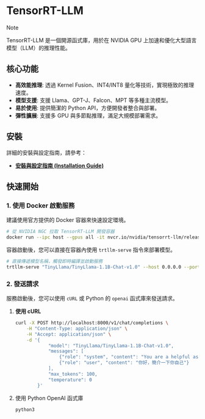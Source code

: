 # TensorRT-LLM

> [!NOTE]
> TensorRT-LLM 是一個開源函式庫，用於在 NVIDIA GPU 上加速和優化大型語言模型（LLM）的推理性能。

## 核心功能

- **高效能推理**: 透過 Kernel Fusion、INT4/INT8 量化等技術，實現極致的推理速度。
- **模型支援**: 支援 Llama、GPT-J、Falcon、MPT 等多種主流模型。
- **易於使用**: 提供簡潔的 Python API，方便開發者整合與部署。
- **彈性擴展**: 支援多 GPU 與多節點推理，滿足大規模部署需求。

## 安裝

詳細的安裝與設定指南，請參考：

- **[安裝與設定指南 (Installation Guide)](./installation.md)**

## 快速開始

### 1. 使用 Docker 啟動服務

建議使用官方提供的 Docker 容器來快速設定環境。

```bash
# 從 NVIDIA NGC 拉取 TensorRT-LLM 開發容器
docker run --ipc host --gpus all -it nvcr.io/nvidia/tensorrt-llm/release
```

容器啟動後，您可以直接在容器內使用 `trtllm-serve` 指令來部署模型。

```bash
# 直接傳遞模型名稱，觸發即時編譯並啟動服務
trtllm-serve "TinyLlama/TinyLlama-1.1B-Chat-v1.0" --host 0.0.0.0 --port 8000
```

### 2. 發送請求

服務啟動後，您可以使用 `cURL` 或 Python 的 `openai` 函式庫來發送請求。

1. **使用 cURL**

    ```bash
    curl -X POST http://localhost:8000/v1/chat/completions \
        -H "Content-Type: application/json" \
        -H "Accept: application/json" \
        -d '{
                "model": "TinyLlama/TinyLlama-1.1B-Chat-v1.0",
                "messages": [
                    {"role": "system", "content": "You are a helpful assistant."},
                    {"role": "user", "content": "你好，簡介一下你自己"}
                ],
                "max_tokens": 100,
                "temperature": 0
            }'
    ```

2. 使用 Python OpenAI 函式庫

    ```bash
    python3
    ```
